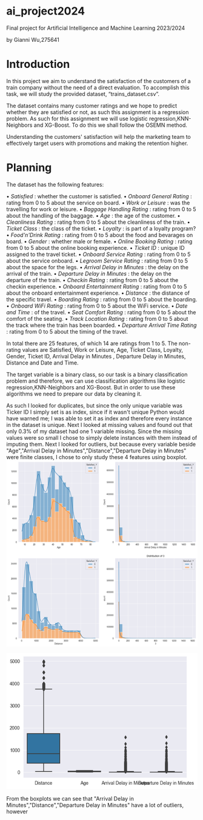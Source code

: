 # ai_project2024
Final project for Artificial Intelligence and Machine Learning 2023/2024

by Gianni Wu,275641

# Introduction


In this project we aim to understand the satisfaction of the customers of a train company without the need of a direct evaluation. To accomplish this task, we will study the provided dataset, “trains_dataset.csv”.

The dataset contains many customer ratings and we hope to predict whether they are satisfied or not, as such this assignment is a regression problem. As such for this assignment we will use logistic regression,KNN-Neighbors and XG-Boost. To do this we shall follow the OSEMN method.

Understanding the customers' satisfaction will help the marketing team to effectively target users with promotions and making the retention higher.

# Planning

The dataset has the following features:

• *Satisfied* : whether the customer is satisfied.
• *Onboard General Rating* : rating from 0 to 5 about the service on board.
• *Work or Leisure* : was the travelling for work or leisure.
• *Baggage Handling Rating* : rating from 0 to 5 about the handling of the baggage.
• *Age* : the age of the customer.
• *Cleanliness Rating* : rating from 0 to 5 about the cleanliness of the train.
• *Ticket Class* : the class of the ticket.
• *Loyalty* : is part of a loyalty program?
• *Food'n'Drink Rating* : rating from 0 to 5 about the food and bevarages on board.
• *Gender* : whether male or female.
• *Online Booking Rating* : rating from 0 to 5 about the online booking experience.
• *Ticket ID* : unique ID assigned to the travel ticket.
• *Onboard Service Rating* : rating from 0 to 5 about the service onboard.
• *Legroom Service Rating* : rating from 0 to 5 about the space for the legs.
• *Arrival Delay in Minutes* : the delay on the arrival of the train.
• *Departure Delay in Minutes* : the delay on the departure of the train.
• *Checkin Rating* : rating from 0 to 5 about the checkin experience.
• *Onboard Entertainment Rating* : rating from 0 to 5 about the onboard entertainment
experience.
• *Distance* : the distance of the specific travel.
• *Boarding Rating* : rating from 0 to 5 about the boarding.
• *Onboard WiFi Rating* : rating from 0 to 5 about the WiFi service.
• *Date and Time* : of the travel.
• *Seat Comfort Rating* : rating from 0 to 5 about the comfort of the seating.
• *Track Location Rating* : rating from 0 to 5 about the track where the train has been boarded.
• *Departure Arrival Time Rating* : rating from 0 to 5 about the timing of the travel.

In total there are 25 features, of which 14 are ratings from 1 to 5. The non-rating values are Satisfied, Work or Leisure, Age, Ticket Class, Loyalty, Gender, Ticket ID, Arrival Delay in Minutes , Departure Delay in Minutes, Distance and Date and Time.

The target variable is a binary class, so our task is a binary classification problem and therefore, we can use classification algorithms like logistic regression,KNN-Neighbors and XG-Boost. But in order to use these algorithms we need to prepare our data by cleaning it.

As such I looked for duplicates, but since the only unique variable was Ticker ID I simply set is as index, since if it wasn't unique Python would have warned me; I was able to set it as index and therefore every instance in the dataset is unique. Next I looked at missing values and found out that only 0.3% of my dataset had one 1 variable missing. Since the missing values were so small I chose to simply delete instances with them instead of imputing them. Next I looked for outliers, but because every variable beside "Age","Arrival Delay in Minutes","Distance","Departure Delay in Minutes" were finite classes, I chose to only study these 4 features using boxplot.
![histplot](https://github.com/uhuybubb/ai_project2024/blob/main/hist.png?raw=true)

![boxplot](https://github.com/uhuybubb/ai_project2024/blob/main/output.png?raw=true)

From the boxplots we can see that "Arrival Delay in Minutes","Distance","Departure Delay in Minutes" have a lot of outliers, however 





